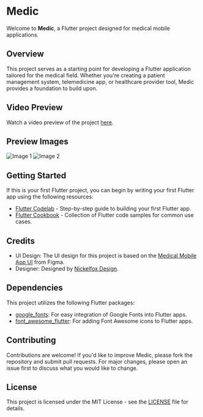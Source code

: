 # Medic

Welcome to **Medic**, a Flutter project designed for medical mobile applications.

## Overview

This project serves as a starting point for developing a Flutter application tailored for the medical field. Whether you're creating a patient management system, telemedicine app, or healthcare provider tool, Medic provides a foundation to build upon.

## Video Preview

Watch a video preview of the project [here](https://i.imgur.com/TLvJKOA.mp4).

## Preview Images

![Image 1](https://i.imgur.com/ALPplbr.jpeg)
![Image 2](https://i.imgur.com/pN1nN1l.jpeg)

## Getting Started

If this is your first Flutter project, you can begin by writing your first Flutter app using the following resources:

- [Flutter Codelab](https://docs.flutter.dev/get-started/codelab) - Step-by-step guide to building your first Flutter app.
- [Flutter Cookbook](https://docs.flutter.dev/cookbook) - Collection of Flutter code samples for common use cases.

## Credits

- UI Design: The UI design for this project is based on the [Medical Mobile App UI](https://www.figma.com/community/file/1172153496393189176/medical-mobile-app?searchSessionId=lxpyhz4r-2nxagw10ip) from Figma.
- Designer: Designed by [Nickelfox Design](https://www.figma.com/@Nickelfox).

## Dependencies

This project utilizes the following Flutter packages:

- [google_fonts](https://pub.dev/packages/google_fonts): For easy integration of Google Fonts into Flutter apps.
- [font_awesome_flutter](https://pub.dev/packages/font_awesome_flutter): For adding Font Awesome icons to Flutter apps.

## Contributing

Contributions are welcome! If you'd like to improve Medic, please fork the repository and submit pull requests. For major changes, please open an issue first to discuss what you would like to change.

## License

This project is licensed under the MIT License - see the [LICENSE](LICENSE) file for details.
